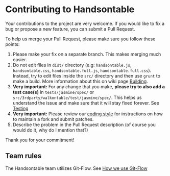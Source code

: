 # Contributing to Handsontable

Your contributions to the project are very welcome. If you would like to fix a bug or propose a new feature, you can submit a Pull Request.

To help us merge your Pull Request, please make sure you follow these points:

1. Please make your fix on a separate branch. This makes merging much easier.
2. Do not edit files in `dist/` directory (e.g: `handsontable.js`, `handsontable.css`, `handsontable.full.js`, `handsontable.full.css`). Instead, try to edit files inside the `src/` directory and then use `grunt` to make a build. More information about this on wiki page [Building](https://github.com/handsontable/handsontable/wiki/Building).
3. **Very important:** For any change that you make, **please try to also add a test case(s)** in `tests/jasmine/spec/` or `src/3rdparty/walkontable/test/jasmine/spec/`. This helps us understand the issue and make sure that it will stay fixed forever. See [Testing](https://github.com/handsontable/handsontable/wiki/Testing)
4. **Very important:** Please review our [coding style](https://github.com/handsontable/handsontable/wiki/Coding-style) for instructions on how to maintain a fork and submit patches.
5. Describe the problem in the Pull Request description (of course you would do it, why do I mention that?)

Thank you for your commitment!

## Team rules

The Handsontable team utilizes Git-Flow. See [How we use Git-Flow](https://github.com/handsontable/handsontable/wiki/How-we-use-Git-Flow)
